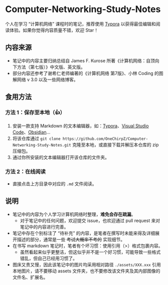 # Computer-Networking-Study-Notes

个人在学习 “计算机网络” 课程时的笔记，推荐使用 [Typora](https://typoraio.cn/) 以获得最佳编辑和阅读体验。如果你觉得内容质量不错，欢迎 Star！

## 内容来源

- 笔记中的内容主要归纳总结自 James F. Kurose 所著《计算机网络：自顶向下方法（第七版）》中文版、英文版。
- 部分内容还参考了谢希仁老师编著的《计算机网络 第7版》、小林 Coding 的图解网络 v 3.0 以及一些网络博客。

## 食用方法

### 方法 1：保存至本地（👍）
1. 安装一款支持 Markdown 的文本编辑器，如：[Typora](https://typoraio.cn/)、[Visual Studio Code](https://code.visualstudio.com/)、[Obsidian](https://obsidian.md/)...
2. 将该仓库通过 `git clone https://github.com/OneChirpZ/Computer-Networking-Study-Notes.git` 克隆至本地，或直接下载并解压本仓库的 zip 压缩包。
3. 通过你所安装的文本编辑器打开该仓库的文件夹。

### 方法 2：在线阅读

- 直接点击上方目录中对应的 `.md` 文件阅读。

## 说明

- 笔记中的内容为个人学习计算机网络时整理，**难免会存在疏漏**。
    - 对于笔记中的任何问题，欢迎提交 issue，也欢迎通过 pull request 来对笔记中的内容进行完善。
- 笔记中存在个别标注了 “待补充” 的内容，是笔者在撰写时未能来得及详细展开描述的部分，通常是一些 ~~考试大概率不考的~~ 实现细节。
- 在书写 markdown 笔记时，笔者有个坏习惯：使用引用（\>）格式包裹内容。
    - 虽然看起来似乎更整洁，但这似乎并不是一个好习惯，可能导致一些格式错乱，但自己已经用习惯了。
- 图床又贵又慢，因此该笔记中的图片均采用相对路径 `./assets/XXX.xxx` 引用本地图片，请不要移动 assets 文件夹，也不要修改该文件夹及其内部图像的文件名、扩展名。

